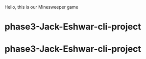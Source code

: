 Hello, this is our Minesweeper game
# phase3-Jack-Eshwar-cli-project
# phase3-Jack-Eshwar-cli-project
